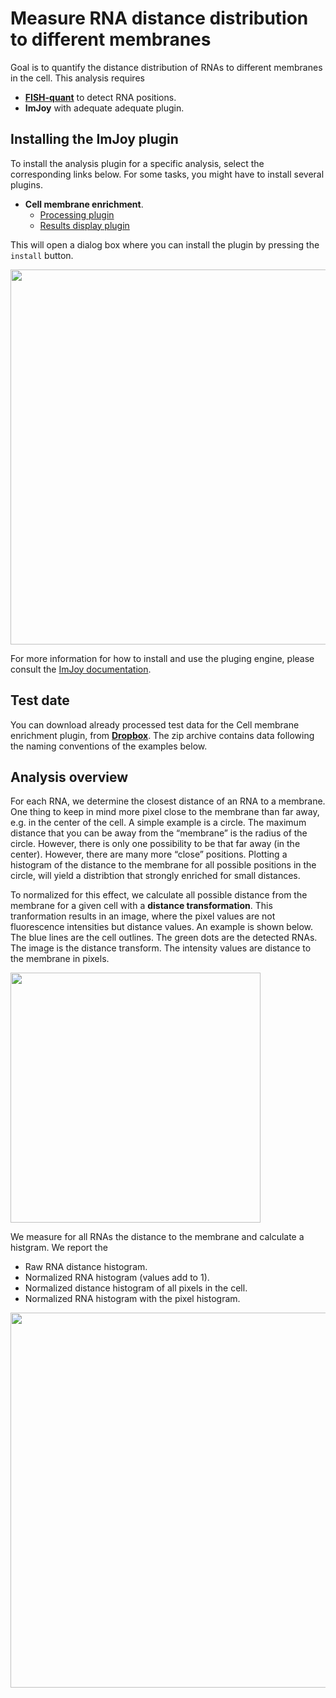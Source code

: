 # Measure RNA distance distribution to different membranes

Goal is to quantify the distance distribution of RNAs to different membranes in
the cell. This analysis requires

* [**FISH-quant**](https://bitbucket.org/muellerflorian/fish_quant/) to detect RNA positions.
* **ImJoy** with adequate adequate plugin.

## Installing the ImJoy plugin

To install the analysis plugin for a specific analysis, select the
corresponding links below. For some tasks, you might have to install several plugins.

* **Cell membrane enrichment**.
    - <a href="https://imjoy.io/#/app?w=MembDist&plugin=https://raw.githubusercontent.com/muellerflorian/rna-loc/master/imjoy-plugins/MembraneDistance.imjoy.html&tag=CellMemb&w=CellMemb"  target="_blank">Processing plugin</a>
    - <a href="https://imjoy.io/#/app?w=MembDist&plugin=https://raw.githubusercontent.com/muellerflorian/rna-loc/master/imjoy-plugins/MembraneDistProgress.imjoy.html&tag=CellMemb&w=CellMemb"  target="_blank">Results display plugin</a>

This will open a dialog box where you can install the plugin by pressing the
`install` button.

<img src="https://raw.githubusercontent.com/muellerflorian/rna-loc/master/docs/img/imjoy-install-membdist.png" width="600px"></img>

For more information for how to install and use the pluging engine, please
consult the [ImJoy documentation](https://imjoy.io/docs/#/user-manual?id=python-engine).

## Test date

You can download already processed test data for the Cell membrane enrichment plugin, from [**Dropbox**](https://www.dropbox.com/s/0sbsmbg5xlccamp/img1.zip?dl=0). The zip archive contains data following the naming conventions of the examples below.

## Analysis overview

For each RNA, we determine the closest distance of an RNA to a membrane. One thing to keep in mind more pixel close to the membrane than far away, e.g. in the center of
the cell. A simple example is a circle. The maximum distance that you can be away from the “membrane” is the radius of the circle. However, there is only one possibility to be that far away (in the center). However, there are many more “close” positions.  Plotting a histogram of the distance to the membrane for all possible positions in the circle,  will yield a distribtion that strongly enriched for small distances.

To normalized for this effect, we calculate all possible distance from the membrane
for a given cell with a **distance transformation**. This tranformation results in
an image, where the pixel values are not fluorescence intensities but distance values. An example is shown below. The blue lines are the cell outlines. The green dots are the detected RNAs. The image is the distance transform. The intensity values are distance to the membrane in pixels.

<img src="https://raw.githubusercontent.com/muellerflorian/rna-loc/master/docs/img/dist_transform.png" width="400px"></img>

We measure for all RNAs the distance to the membrane and calculate a
histgram. We report the

-   Raw RNA distance histogram.
-   Normalized RNA histogram (values add to 1).
-   Normalized distance histogram of all pixels in the cell.
-   Normalized RNA histogram with the pixel histogram.

<img src="https://raw.githubusercontent.com/muellerflorian/rna-loc/master/docs/img/memb_summaryPlot.png" width="600px"></img>
